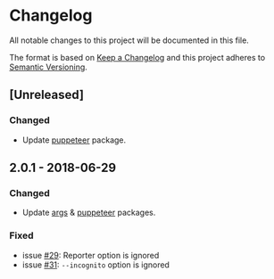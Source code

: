 # Changelog

All notable changes to this project will be documented in this file.

The format is based on [Keep a Changelog](http://keepachangelog.com/en/1.0.0/)
and this project adheres to [Semantic Versioning](http://semver.org/spec/v2.0.0.html).

## [Unreleased]

### Changed

- Update [puppeteer](https://www.npmjs.com/package/puppeteer) package.

## 2.0.1 - 2018-06-29

### Changed

- Update [args](https://www.npmjs.com/package/args) & [puppeteer](https://www.npmjs.com/package/puppeteer) packages.

### Fixed

- issue [#29](https://github.com/direct-adv-interfaces/mocha-headless-chrome/issues/29): Reporter option is ignored
- issue [#31](https://github.com/direct-adv-interfaces/mocha-headless-chrome/issues/31): `--incognito` option is ignored
